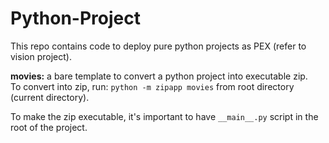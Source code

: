# Python-Project
This repo contains code to deploy pure python projects as PEX (refer to vision project).

<strong>movies:</strong> a bare template to convert a python project into executable zip. <br />
To convert into zip, run: `python -m zipapp movies` from root directory (current directory).

To make the zip executable, it's important to have `__main__.py` script in the root of the project.

